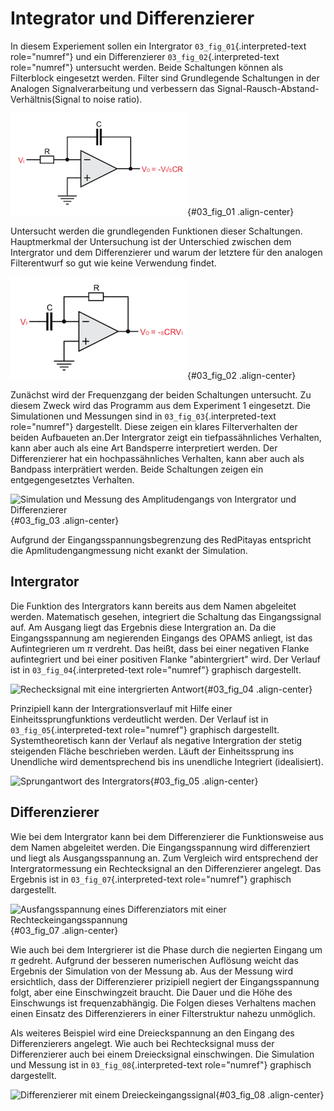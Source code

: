 # Integrator und Differenzierer


In diesem Experiement sollen ein Intergrator
`03_fig_01`{.interpreted-text role="numref"} und ein Differenzierer
`03_fig_02`{.interpreted-text role="numref"} untersucht werden. Beide
Schaltungen können als Filterblock eingesetzt werden. Filter sind
Grundlegende Schaltungen in der Analogen Signalverarbeitung und
verbessern das Signal-Rausch-Abstand-Verhältnis(Signal to noise ratio).

![Integrator](img/Experiment_03/integrator.png){#03_fig_01
.align-center}

Untersucht werden die grundlegenden Funktionen dieser Schaltungen.
Hauptmerkmal der Untersuchung ist der Unterschied zwischen dem
Intergrator und dem Differenzierer und warum der letztere für den
analogen Filterentwurf so gut wie keine Verwendung findet.

![Differenzierer](img/Experiment_03/differentiator.png){#03_fig_02
.align-center}

Zunächst wird der Frequenzgang der beiden Schaltungen untersucht. Zu
diesem Zweck wird das Programm aus dem Experiment 1 eingesetzt. Die
Simulationen und Messungen sind in `03_fig_03`{.interpreted-text
role="numref"} dargestellt. Diese zeigen ein klares Filterverhalten der
beiden Aufbaueten an.Der Intergrator zeigt ein tiefpassähnliches
Verhalten, kann aber auch als eine Art Bandsperre interpretiert werden.
Der Differenzierer hat ein hochpassähnliches Verhalten, kann aber auch
als Bandpass interprätiert werden. Beide Schaltungen zeigen ein
entgegengesetztes Verhalten.

![Simulation und Messung des Amplitudengangs von Intergrator und
Differenzierer](img/Experiment_03/amplitudengang_messung_simulation.png){#03_fig_03
.align-center}

Aufgrund der Eingangsspannungsbegrenzung des RedPitayas entspricht die
Apmlitudengangmessung nicht exankt der Simulation.

## Intergrator

Die Funktion des Intergrators kann bereits aus dem Namen abgeleitet
werden. Matematisch gesehen, integriert die Schaltung das Eingangssignal
auf. Am Ausgang liegt das Ergebnis diese Intergration an. Da die
Eingangsspannung am negierenden Eingangs des OPAMS anliegt, ist das
Aufintegrieren um $\pi$ verdreht. Das heißt, dass bei einer negativen
Flanke aufintegriert und bei einer positiven Flanke \"abintergriert\"
wird. Der Verlauf ist in `03_fig_04`{.interpreted-text role="numref"}
graphisch dargestellt.

![Rechecksignal mit eine intergrierten
Antwort](img/Experiment_03/squarewave_integrator.png){#03_fig_04
.align-center}

Prinzipiell kann der Intergrationsverlauf mit Hilfe einer
Einheitssprungfunktions verdeutlicht werden. Der Verlauf ist in
`03_fig_05`{.interpreted-text role="numref"} graphisch dargestellt.
Systemtheoretisch kann der Verlauf als negative Intergration der stetig
steigenden Fläche beschrieben werden. Läuft der Einheitssprung ins
Unendliche wird dementsprechend bis ins unendliche Integriert
(idealisiert).

![Sprungantwort des
Intergrators](img/Experiment_03/step_integrator.png){#03_fig_05
.align-center}

## Differenzierer

Wie bei dem Intergrator kann bei dem Differenzierer die Funktionsweise
aus dem Namen abgeleitet werden. Die Eingangsspannung wird differenziert
und liegt als Ausgangsspannung an. Zum Vergleich wird entsprechend der
Intergratormessung ein Rechtecksignal an den Differenzierer angelegt.
Das Ergebnis ist in `03_fig_07`{.interpreted-text role="numref"}
graphisch dargestellt.

![Ausfangsspannung eines Differenziators mit einer
Rechteckeingangsspannung](img/Experiment_03/squarewave_differentiator.png){#03_fig_07
.align-center}

Wie auch bei dem Intergrierer ist die Phase durch die negierten Eingang
um $\pi$ gedreht. Aufgrund der besseren numerischen Auflösung weicht das
Ergebnis der Simulation von der Messung ab. Aus der Messung wird
ersichtlich, dass der Differenzierer prizipiell negiert der
Eingangsspannung folgt, aber eine Einschwingzeit braucht. Die Dauer und
die Höhe des Einschwungs ist frequenzabhängig. Die Folgen dieses
Verhaltens machen einen Einsatz des Differenzierers in einer
Filterstruktur nahezu unmöglich.

Als weiteres Beispiel wird eine Dreieckspannung an den Eingang des
Differenzierers angelegt. Wie auch bei Rechtecksignal muss der
Differenzierer auch bei einem Dreiecksignal einschwingen. Die Simulation
und Messung ist in `03_fig_08`{.interpreted-text role="numref"}
graphisch dargestellt.

![Differenzierer mit einem
Dreieckeingangssignal](img/Experiment_03/triangular_differentiator.png){#03_fig_08
.align-center}
